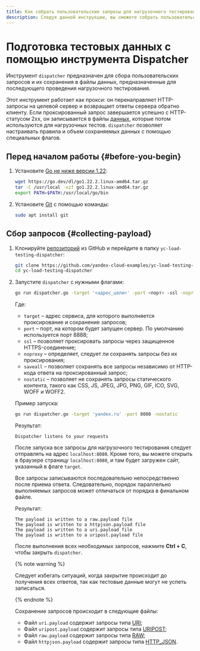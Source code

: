 ```yaml
---
title: Как собрать пользовательские запросы для нагрузочного тестирования с помощью {{ load-testing-full-name }}
description: Следуя данной инструкции, вы сможете собрать пользовательские запросы и использовать эти данные для нагрузочного тестирования.
---
```


# Подготовка тестовых данных с помощью инструмента Dispatcher

Инструмент `dispatcher` предназначен для сбора пользовательских запросов и их сохранения в файлы данных, предназначенные для последующего проведения нагрузочного тестирования.

Этот инструмент работает как прокси: он перенаправляет HTTP-запросы на целевой сервер и возвращает ответы сервера обратно клиенту. Если проксированный запрос завершается успешно с HTTP-статусом 2хх, он записывается в файлы [данных](../concepts/payload.md), которые потом используются для нагрузочных тестов. `dispatcher` позволяет настраивать правила и объем сохраняемых данных с помощью специальных флагов.

## Перед началом работы {#before-you-begin}

1. Установите [Go не ниже версии 1.22](https://go.dev/doc/install):

   ```bash
   wget https://go.dev/dl/go1.22.2.linux-amd64.tar.gz
   tar -C /usr/local -xzf go1.22.2.linux-amd64.tar.gz
   export PATH=$PATH:/usr/local/go/bin
   ```

1. Установите [Git](https://ru.wikipedia.org/wiki/Git) с помощью команды:

   ```bash
   sudo apt install git
   ```

## Сбор запросов {#collecting-payload}

1. Клонируйте [репозиторий](https://github.com/yandex-cloud-examples/yc-load-testing-dispatcher) из GitHub и перейдите в папку `yc-load-testing-dispatcher`:
   
   ```bash
   git clone https://github.com/yandex-cloud-examples/yc-load-testing-dispatcher.git
   cd yc-load-testing-dispatcher
   ```

1. Запустите `dispatcher` с нужными флагами:

   ```bash
   go run dispatcher.go -target '<адрес_цели>' -port <порт> -ssl -noproxy -saveall -nostatic
   ```

   Где:
   * `target` – адрес сервиса, для которого выполняется проксирование и сохранение запросов;
   * `port` – порт, на котором будет запущен сервер. По умолчанию используется порт 8888;
   * `ssl` – позволяет проксировать запросы через защищенное HTTPS-соединение;
   * `noproxy` – определяет, следует ли сохранять запросы без их проксирования;
   * `saveall` – позволяет сохранять все запросы независимо от HTTP-кода ответа на проксированный запрос;
   * `nostatic` – позволяет не сохранять запросы статического контента, такого как CSS, JS, JPEG, JPG, PNG, GIF, ICO, SVG, WOFF и WOFF2.

   Пример запуска:

   ```bash
   go run dispatcher.go -target 'yandex.ru' -port 8080 -nostatic
   ```

   Результат:
   ```text
   Dispatcher listens to your requests
   ```

   После запуска все запросы для нагрузочного тестирования следует отправлять на адрес `localhost:8080`. Кроме того, вы можете открыть в браузере страницу `localhost:8080`, и там будет загружен сайт, указанный в флаге `target`.

   Все запросы записываются последовательно непосредственно после приема ответа. Следовательно, порядок параллельно выполняемых запросов может отличаться от порядка в финальном файле.

   Результат:
   ```text
   The payload is written to a raw.payload file
   The payload is written to a httpjson.payload file
   The payload is written to a uri.payload file
   The payload is written to a uripost.payload file
   ```

   После выполнения всех необходимых запросов, нажмите **Ctrl + C**, чтобы закрыть `dispatcher`.
   
      {% note warning %}

      Следует избегать ситуаций, когда закрытие происходит до получения всех ответов, так как тестовые данные могут не успеть записаться.

      {% endnote %}

   Cохранение запросов происходит в следующие файлы:

   * Файл `uri.payload` содержит запросы типа [URI](https://yandex.cloud/ru/docs/load-testing/concepts/payloads/uri);
   * Файл `uripost.payload` содержит запросы типа [URIPOST](https://yandex.cloud/ru/docs/load-testing/concepts/payloads/uripost);
   * Файл `raw.payload` содержит запросы типа [RAW](https://yandex.cloud/ru/docs/load-testing/concepts/payloads/raw);
   * Файл `httpjson.payload` содержит запросы типа [HTTP_JSON](https://yandex.cloud/ru/docs/load-testing/concepts/payloads/http-json).